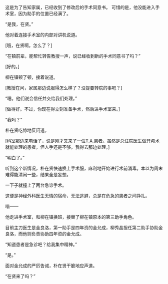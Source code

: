 这是为了告知家属，已经收到了修改后的手术同意书。
可惜的是，他没能进入手术室，因为助手的位置已经满了。

“是我，在贤。”

他对着连接手术室的内部对讲机说道。

[哦，在贤啊。怎么了？]

“在镇前辈，能帮忙转告教授一声，说已经收到新的手术同意书了吗？”

[好的。]

柳在镇顿了顿，接着说道。

[教授在问，家属那边说服得怎么样了？没提要转院的事吧？]

“嗯。他们说会信任并交给我们处理。”

[做得好。不过，你现在得立刻准备手术，然后进手术室来。]

“我吗？”

朴在贤吃惊地反问道。

[科室那边来电话了，说是刚才又来了一位T.A.患者。虽然是总住院医生做开颅术就能处理的患者，但人手还是不够。我得去那边处理。]

“明白了。”

听到这个新情况，朴在贤快速换上手术服，麻利地开始进行术前消毒。本以为周末难得能清闲一些，结果全是妄想。

一下子就撞上了两台急诊手术。

这便是神经外科医生无情的宿命，无法逃避，总是在危急的患者之间挣扎。

嗡——

他走进手术室，和柳在镇换班，接替了柳在镇原本的第三助手角色。

目前主刀医生是金良洛，第一助手是四年资的金允成，柳秀晶担任第二助手协助金良洛，而他则负责协助四年资的金允成。

“知道患者是急诊吧？给我集中精神。”

“是。”

面对金允成的严厉告诫，朴在贤干脆地应声道。

“在贤来了吗？”